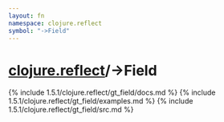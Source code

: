```yaml
---
layout: fn
namespace: clojure.reflect
symbol: "->Field"
---
```


# [clojure.reflect](../)/->Field

{% include 1.5.1/clojure.reflect/gt_field/docs.md %}
{% include 1.5.1/clojure.reflect/gt_field/examples.md %}
{% include 1.5.1/clojure.reflect/gt_field/src.md %}

